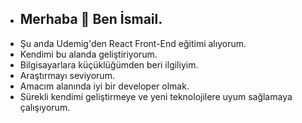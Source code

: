 - ## Merhaba 👋 Ben İsmail.
- Şu anda Udemig'den React Front-End eğitimi alıyorum.
- Kendimi bu alanda geliştiriyorum.
- Bilgisayarlara küçüklüğümden beri ilgiliyim.
- Araştırmayı seviyorum.
- Amacım alanında iyi bir developer olmak.
- Sürekli kendimi geliştirmeye ve yeni teknolojilere uyum sağlamaya çalışıyorum.

